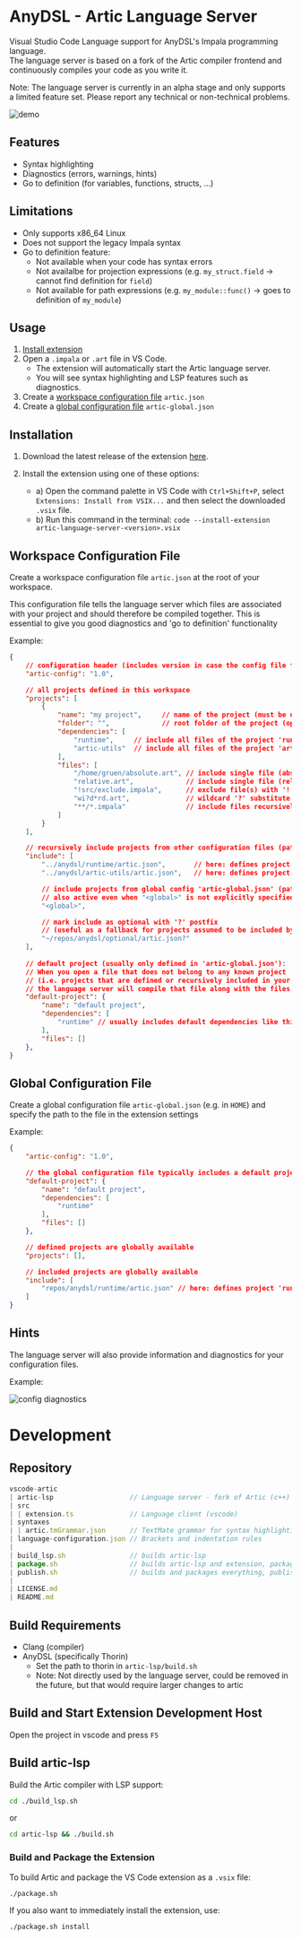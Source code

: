 
# AnyDSL - Artic Language Server

Visual Studio Code Language support for AnyDSL's Impala programming language.\
The language server is based on a fork of the Artic compiler frontend and continuously compiles your code as you write it.

Note: The language server is currently in an alpha stage and only supports a limited feature set. Please report any technical or non-technical problems.

![demo](docs/media/demo.gif)

## Features

- Syntax highlighting
- Diagnostics (errors, warnings, hints)
- Go to definition (for variables, functions, structs, ...)

## Limitations

- Only supports x86_64 Linux
- Does not support the legacy Impala syntax
- Go to definition feature:
    - Not available when your code has syntax errors
    - Not availalbe for projection expressions (e.g. `my_struct.field` -> cannot find definition for `field`)
    - Not available for path expressions (e.g. `my_module::func()` -> goes to definition of `my_module`)

## Usage

1. [Install extension](#installation)
2. Open a `.impala` or `.art` file in VS Code.
    - The extension will automatically start the Artic language server.
    - You will see syntax highlighting and LSP features such as diagnostics.
3. Create a [workspace configuration file](#workspace-configuration-file) `artic.json`
4. Create a [global configuration file](#global-configuration-file) `artic-global.json`

## Installation

1. Download the latest release of the extension [here](https://github.com/DFOP-HD/vscode-artic/releases).

2. Install the extension using one of these options:
    - a) Open the command palette in VS Code with `Ctrl+Shift+P`, select `Extensions: Install from VSIX...` and then select the downloaded `.vsix` file.
    - b) Run this command in the terminal: `code --install-extension artic-language-server-<version>.vsix`

## Workspace Configuration File

Create a workspace configuration file `artic.json` at the root of your workspace.

This configuration file tells the language server which files are associated with your project and should therefore be compiled together.
This is essential to give you good diagnostics and 'go to definition' functionality

Example:

```json
{
    // configuration header (includes version in case the config file format changes in the future)
    "artic-config": "1.0",

    // all projects defined in this workspace
    "projects": [ 
        {
            "name": "my project",     // name of the project (must be unique)
            "folder": "",             // root folder of the project (optional, defaults to location of the configuration file)
            "dependencies": [
                "runtime",     // include all files of the project 'runtime'     (and it's dependencies)
                "artic-utils"  // include all files of the project 'artic-utils' (and it's dependencies)
            ],
            "files": [
                "/home/gruen/absolute.art", // include single file (absolute path)
                "relative.art",             // include single file (relative to project folder)
                "!src/exclude.impala",      // exclude file(s) with '!' prefix
                "wi?d*rd.art",              // wildcard '?' substitute a single character, '*' substitutes multiple characters
                "**/*.impala"               // include files recursively with '**'
            ]
        }
    ],

    // recursively include projects from other configuration files (paths do not support wildcards)
    "include": [
        "../anydsl/runtime/artic.json",       // here: defines project runtime
        "../anydsl/artic-utils/artic.json",   // here: defines project artic-utils

        // include projects from global config 'artic-global.json' (path specified in extension settings). 
        // also active even when "<global>" is not explicitly specified
        "<global>",                           

        // mark include as optional with '?' postfix 
        // (useful as a fallback for projects assumed to be included by 'artic-global.json') 
        "~/repos/anydsl/optional/artic.json?" 
    ],
    
    // default project (usually only defined in 'artic-global.json'):
    // When you open a file that does not belong to any known project 
    // (i.e. projects that are defined or recursively included in your global or workspace config),
    // the language server will compile that file along with the files of the default project
    "default-project": {
        "name": "default project",
        "dependencies": [
            "runtime" // usually includes default dependencies like this runtime library
        ],
        "files": []
    },
}
```

## Global Configuration File
Create a global configuration file `artic-global.json` (e.g. in `HOME`) and specify the path to the file in the extension settings

Example:

```json
{
    "artic-config": "1.0",

    // the global configuration file typically includes a default project definition
    "default-project": {
        "name": "default project",
        "dependencies": [
            "runtime"
        ],
        "files": []
    },

    // defined projects are globally available
    "projects": [],

    // included projects are globally available
    "include": [
        "repos/anydsl/runtime/artic.json" // here: defines project 'runtime'
    ]
}
```

## Hints
The language server will also provide information and diagnostics for your configuration files.

Example:






![config diagnostics](docs/media/config.png)






# Development

## Repository

```js
vscode-artic
| artic-lsp                   // Language server - fork of Artic (c++)
| src
| | extension.ts              // Language client (vscode)
| syntaxes
| | artic.tmGrammar.json      // TextMate grammar for syntax highlighting
| language-configuration.json // Brackets and indentation rules
|
| build_lsp.sh                // builds artic-lsp
| package.sh                  // builds artic-lsp and extension, packages the extension
| publish.sh                  // builds and packages everything, publishes a new release (internal)
|
| LICENSE.md
| README.md
```

## Build Requirements

- Clang (compiler)
- AnyDSL (specifically Thorin)
  - Set the path to thorin in `artic-lsp/build.sh`
  - Note: Not directly used by the language server, could be removed in the future, but that would require larger changes to artic

## Build and Start Extension Development Host

Open the project in vscode and press `F5`

## Build artic-lsp

Build the Artic compiler with LSP support:

```bash
cd ./build_lsp.sh
```
or
```bash
cd artic-lsp && ./build.sh
```

### Build and Package the Extension

To build Artic and package the VS Code extension as a `.vsix` file:

```bash
./package.sh
```

If you also want to immediately install the extension, use:

```bash
./package.sh install
```